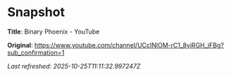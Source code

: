 # Snapshot

**Title**: Binary Phoenix - YouTube

**Original**: <https://www.youtube.com/channel/UCcINlOM-rC1_8yiRGH_iFBg?sub_confirmation=1>

_Last refreshed: 2025-10-25T11:11:32.997247Z_
